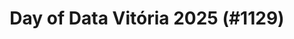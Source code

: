 ---
layout: event
title: "Day of Data Vitória 2025 (#1129)"
subtitle: ""
tags: ["Vitória", "Brazil", "physical", "2025", "South America"]
thumb: /assets/img/logos/Just_icon_Color_small.png
comments: false
data: SQLSat1129
---